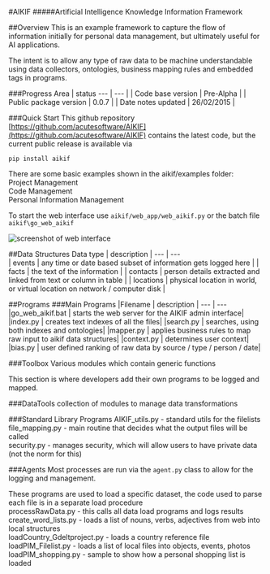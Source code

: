 #AIKIF
#####Artificial Intelligence Knowledge Information Framework

##Overview
This is an example framework to capture the flow of information initially for personal data management, but ultimately useful for AI applications.<br />

The intent is to allow any type of raw data to be machine understandable using data collectors, ontologies, business mapping rules and embedded tags in programs.

###Progress
Area | status
 --- | --- |
| Code base version            | Pre-Alpha    |
| Public package version | 0.0.7        |
| Date notes updated     | 26/02/2015   |


###Quick Start
This github repository [https://github.com/acutesoftware/AIKIF](https://github.com/acutesoftware/AIKIF) contains the latest code, but the current public release is available via

`pip install aikif`

There are some basic examples shown in the aikif/examples folder:<br />
	Project Management<br/>
    Code Management<br/>
    Personal Information Management<br/>

To start the web interface use `aikif/web_app/web_aikif.py` or the batch file `aikif\go_web_aikif`
 
![screenshot of web interface](https://github.com/acutesoftware/AIKIF/blob/master/doc/web-if-v01.jpg "Screenshot of web interface") 
 


##Data Structures
Data type | description |
 --- | ---                
| events     | any time or date based subset of information gets logged here  |
| facts      | the text of the information |
| contacts   | person details extracted and linked from text or column in table |
| locations  | physical location in world, or virtual location on network / computer disk |
 
 
##Programs
###Main Programs
|Filename | description |
 --- | ---      
|go_web_aikif.bat | starts the web server for the AIKIF admin interface|
|index.py		| creates text indexes of all the files|
|search.py		| searches, using both indexes and ontologies|
|mapper.py       | applies business rules to map raw input to aikif data structures|
|context.py      | determines user context|
|bias.py         | user defined ranking of raw data by source / type / person / date|

###Toolbox
Various modules which contain generic functions

This section is where developers add their own programs to be logged and mapped.


###DataTools
collection of modules to manage data transformations

###Standard Library Programs
AIKIF_utils.py	- standard utils for the filelists<br />
file_mapping.py	- main routine that decides what the output files will be called<br />
security.py		- manages security, which will allow users to have private data (not the norm for this)<br />



###Agents
Most processes are run via the `agent.py` class to allow for the logging and management.

These programs are used to load a specific dataset, the code used to parse each file is in a separate load procedure<br />
processRawData.py			- this calls all data load programs and logs results<br />
create_word_lists.py		- loads a list of nouns, verbs, adjectives from web into local structures<br />
loadCountry_Gdeltproject.py	- loads a country reference file<br />
loadPIM_Filelist.py			- loads a list of local files into objects, events, photos<br />
loadPIM_shopping.py			- sample to show how a personal shopping list is loaded<br />






